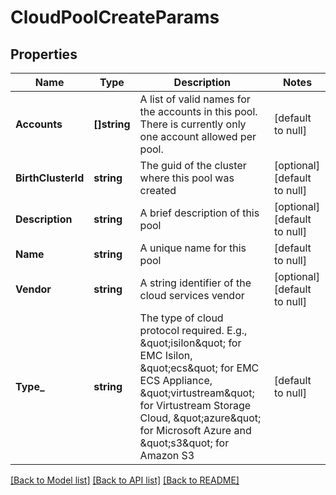 # CloudPoolCreateParams

## Properties
Name | Type | Description | Notes
------------ | ------------- | ------------- | -------------
**Accounts** | **[]string** | A list of valid names for the accounts in this pool.  There is currently only one account allowed per pool. | [default to null]
**BirthClusterId** | **string** | The guid of the cluster where this pool was created | [optional] [default to null]
**Description** | **string** | A brief description of this pool | [optional] [default to null]
**Name** | **string** | A unique name for this pool | [default to null]
**Vendor** | **string** | A string identifier of the cloud services vendor | [optional] [default to null]
**Type_** | **string** | The type of cloud protocol required.  E.g., \&quot;isilon\&quot; for EMC Isilon, \&quot;ecs\&quot; for EMC ECS Appliance, \&quot;virtustream\&quot; for Virtustream Storage Cloud, \&quot;azure\&quot; for Microsoft Azure and \&quot;s3\&quot; for Amazon S3 | [default to null]

[[Back to Model list]](../README.md#documentation-for-models) [[Back to API list]](../README.md#documentation-for-api-endpoints) [[Back to README]](../README.md)


